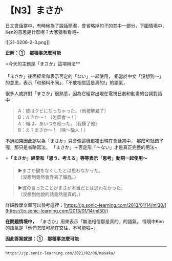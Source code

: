 # 【N3】まさか

  
日文會話當中，有時候為了說話簡潔，會省略掉句子的其中一部分，下圖情境中，Ken的意思是什麼呢？大家猜看看吧~    

![[21-0206-2-3.png]]  

**正解：①　那種事怎麼可能**

⭐今天的主題是「まさか」這項用法**  
  
「まさか」後面經常和表示否定的「ない」一起使用，  相當於中文「沒想到～」的意思，表示「和預料不同」、「不敢相信這是真的!」的語氣，  
  
很多人或許對「まさか」很熟悉，因為它經常出現在電視日劇和動畫的台詞對話中：  
  
>A：彼はクビになっちゃった。（他被解雇了）  
>B：まさか〜！（怎麼會～！）  
>A：俺は、あいつを殴った。（我揍了他）  
>B：え？まさか〜！（咦～騙人！）  
  
不過如果因此誤以為「まさか」只會像這樣單獨出現在會話當中，  那麼可就錯了喔，那只是省略寫法，  「まさか」＋否定形「〜ない」才是真正完整的用法~  
  
  
  
  
⭐**「まさか」經常和「思う、考える」等等表示「思考」動詞一起使用～**  
  
 
>▶まさか鍵をなくしたとは思わなかった。    
（沒想到竟然會弄丟了鑰匙。）  
  
>▶彼の言ったことがまさか本当だとは思わなかった。    
（沒想到他說的話竟然是真的。）  
  
  
  
  
詳細教學文章可以參考這裡：[https://jp.sonic-learning.com/2013/01/14/ml30/](https://jp.sonic-learning.com/2013/01/14/ml30/)  
  
  **在問題情境中，**  「まさか」用來表示「無法相信那是真的」的語氣，  情境中Ken的語氣是「他們怎麼可能在交往，不可能啦~」  

**因此答案就是：①　那種事怎麼可能**

---
`https://jp.sonic-learning.com/2021/02/06/masaka/`